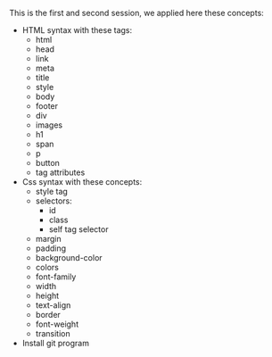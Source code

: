 This is the first and second session, we applied here these concepts:
- HTML syntax with these tags:
  - html
  - head
  - link
  - meta
  - title
  - style
  - body
  - footer
  - div
  - images
  - h1
  - span
  - p
  - button
  - tag attributes
- Css syntax with these concepts:
  - style tag
  - selectors:
    - id
    - class
    - self tag selector
  - margin
  - padding
  - background-color
  - colors
  - font-family
  - width
  - height
  - text-align
  - border
  - font-weight
  - transition
- Install git program